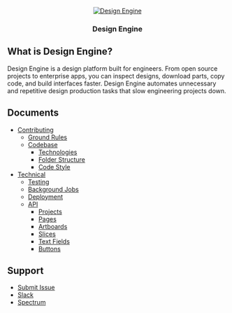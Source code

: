 <div align="center">

  [![Design Engine](https://res-4.cloudinary.com/crunchbase-production/image/upload/c_lpad,h_120,w_120,f_auto,b_white,q_auto:eco/cws7pwk5usxwc5rwqyvl)](http://earlyaccess.designengine.ai/)

  ### Design Engine

</div>

## What is Design Engine?

Design Engine is a design platform built for engineers. From open source projects to enterprise apps, you can inspect designs, download parts, copy code, and build interfaces faster. Design Engine automates unnecessary and repetitive design production tasks that slow engineering projects down.

## Documents

- [Contributing](#contributing)
  - [Ground Rules](#ground-rules)
  - [Codebase](#codebase)
    - [Technologies](#technologies)
    - [Folder Structure](#folder-structure)
    - [Code Style](#code-style)
- [Technical](docs/)
  - [Testing](docs/testing/intro.md)
  - [Background Jobs](docs/workers/background-jobs.md)
  - [Deployment](docs/deployments.md)
  - [API](http://earlyaccess.designengine.ai/api)
    - [Projects](http://earlyaccess.designengine.ai/api)
    - [Pages](http://earlyaccess.designengine.ai/api)
    - [Artboards](http://earlyaccess.designengine.ai/api)
    - [Slices](docs/bhttp://earlyaccess.designengine.ai/api)
    - [Text Fields](http://earlyaccess.designengine.ai/api)
    - [Buttons](http://earlyaccess.designengine.ai/api)

## Support

- [Submit Issue](https://github.com/de-ai/designengine.ai/issues)
- [Slack](https://join.slack.com/t/designengineai/shared_invite/enQtMzE5ODE0MTA0MzA5LWM2NzcwNTRiNjQzMTAyYTEyNjQ1MjE5NmExNDM1MzAyNWZjMTA0ZWIwNTdmZjYyMjc2M2ExNjAyYWFhZDliMzA)
- [Spectrum](https://spectrum.chat/designengine)
